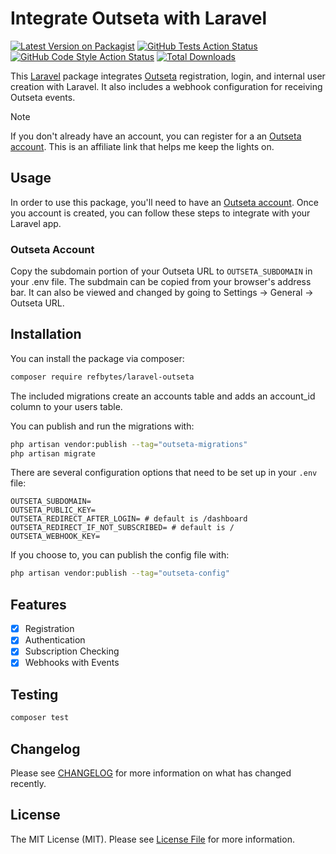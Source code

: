 # Integrate Outseta with Laravel

[![Latest Version on Packagist](https://img.shields.io/packagist/v/refbytes/laravel-outseta.svg?style=flat-square)](https://packagist.org/packages/refbytes/laravel-outseta)
[![GitHub Tests Action Status](https://img.shields.io/github/actions/workflow/status/refbytes/laravel-outseta/run-tests.yml?branch=main&label=tests&style=flat-square)](https://github.com/refbytes/laravel-outseta/actions?query=workflow%3Arun-tests+branch%3Amain)
[![GitHub Code Style Action Status](https://img.shields.io/github/actions/workflow/status/refbytes/laravel-outseta/fix-php-code-style-issues.yml?branch=main&label=code%20style&style=flat-square)](https://github.com/refbytes/laravel-outseta/actions?query=workflow%3A"Fix+PHP+code+style+issues"+branch%3Amain)
[![Total Downloads](https://img.shields.io/packagist/dt/refbytes/laravel-outseta.svg?style=flat-square)](https://packagist.org/packages/refbytes/laravel-outseta)

This [Laravel](https://laravel.com) package integrates [Outseta](http://www.outseta.com/?via=refbytes) registration, login, and internal user creation with Laravel. It also includes a webhook configuration for receiving Outseta events.

> [!NOTE]
> If you don't already have an account, you can register for a an [Outseta account](http://www.outseta.com/?via=refbytes). This is an affiliate link that helps me keep the lights on.

## Usage
In order to use this package, you'll need to have an [Outseta account](http://www.outseta.com/?via=refbytes). Once you account is created, you can follow these steps to integrate with your Laravel app.

### Outseta Account
Copy the subdomain portion of your Outseta URL to `OUTSETA_SUBDOMAIN` in your .env file. The subdmain can be copied from your browser's address bar. It can also be viewed and changed by going to Settings -> General -> Outseta URL.


## Installation

You can install the package via composer:

```bash
composer require refbytes/laravel-outseta
```

The included migrations create an accounts table and adds an account_id column to your users table.

You can publish and run the migrations with:

```bash
php artisan vendor:publish --tag="outseta-migrations"
php artisan migrate
```

There are several configuration options that need to be set up in your `.env` file:

```dotenv
OUTSETA_SUBDOMAIN=
OUTSETA_PUBLIC_KEY=
OUTSETA_REDIRECT_AFTER_LOGIN= # default is /dashboard
OUTSETA_REDIRECT_IF_NOT_SUBSCRIBED= # default is /
OUTSETA_WEBHOOK_KEY= 
```

If you choose to, you can publish the config file with:

```bash
php artisan vendor:publish --tag="outseta-config"
```

## Features
 - [x] Registration
 - [x] Authentication
 - [x] Subscription Checking
 - [x] Webhooks with Events

## Testing

```bash
composer test
```

## Changelog

Please see [CHANGELOG](CHANGELOG.md) for more information on what has changed recently.


## License

The MIT License (MIT). Please see [License File](LICENSE.md) for more information.
